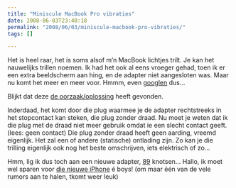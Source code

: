 ```yaml
---
title: "Miniscule MacBook Pro vibraties"
date: 2008-06-03T23:40:18
permalink: "2008/06/03/miniscule-macbook-pro-vibraties/"
tags: []

---
```

Het is heel raar, het is soms alsof m’n MacBook lichtjes trilt. Je kan het nauwelijks trillen noemen. Ik had het ook al eens vroeger gehad, toen ik er een extra beeldscherm aan hing, en de adapter niet aangesloten was. Maar nu komt het meer en meer voor. Hmmm, even [googlen](http://www.google.be/search?q=vibrating+macbook "http://www.google.be/search?q=vibrating+macbook") dus…

Blijkt dat deze [de oorzaak/oplossing](http://www.silvermac.com/2006/vibrating-macbook-pro/ "http://www.silvermac.com/2006/vibrating-macbook-pro/") heeft gevonden.

Inderdaad, het komt door die plug waarmee je de adapter rechtstreeks in het stopcontact kan steken, die plug zonder draad. Nu moet je weten dat ik die plug met de draad niet meer gebruik omdat ie een slecht contact geeft. (lees: geen contact) Die plug zonder draad heeft geen aarding, vreemd eigenlijk. Het zal een of andere (statische) ontlading zijn. Zo kan je die trilling eigenlijk ook nog het beste omschrijven, iets elektrisch of zo…

Hmm, lig ik dus toch aan een nieuwe adapter, [89](http://store.apple.com/be-nl/product/MA938Z/A?fnode=home/shop_mac/mac_accessories/power&mco=Njg3NTg1 "http://store.apple.com/be-nl/product/MA938Z/A?fnode=home/shop_mac/mac_accessories/power&mco=Njg3NTg1") knotsen… Hallo, ik moet wel sparen voor [die nieuwe iPhone](http://www.macrumors.com/2008/06/02/3g-iphone-thinner-thicker-or-both/ "http://www.macrumors.com/2008/06/02/3g-iphone-thinner-thicker-or-both/") é boys! (om maar één van de vele rumors aan te halen, tkomt weer leuk)
